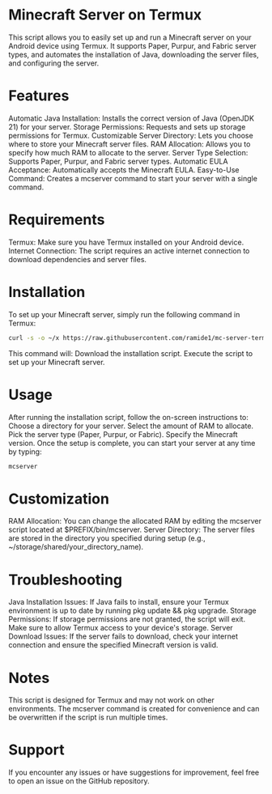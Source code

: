 # Minecraft Server on Termux
This script allows you to easily set up and run a Minecraft server on your Android device using Termux. It supports Paper, Purpur, and Fabric server types, and automates the installation of Java, downloading the server files, and configuring the server.
# Features
Automatic Java Installation: Installs the correct version of Java (OpenJDK 21) for your server.
Storage Permissions: Requests and sets up storage permissions for Termux.
Customizable Server Directory: Lets you choose where to store your Minecraft server files.
RAM Allocation: Allows you to specify how much RAM to allocate to the server.
Server Type Selection: Supports Paper, Purpur, and Fabric server types.
Automatic EULA Acceptance: Automatically accepts the Minecraft EULA.
Easy-to-Use Command: Creates a mcserver command to start your server with a single command.
# Requirements
Termux: Make sure you have Termux installed on your Android device.
Internet Connection: The script requires an active internet connection to download dependencies and server files.
# Installation
To set up your Minecraft server, simply run the following command in Termux:
```bash
curl -s -o ~/x https://raw.githubusercontent.com/ramide1/mc-server-termux/main/install && . ~/x
```
This command will:
Download the installation script.
Execute the script to set up your Minecraft server.
# Usage
After running the installation script, follow the on-screen instructions to:
Choose a directory for your server.
Select the amount of RAM to allocate.
Pick the server type (Paper, Purpur, or Fabric).
Specify the Minecraft version.
Once the setup is complete, you can start your server at any time by typing:
```bash
mcserver
```
# Customization
RAM Allocation: You can change the allocated RAM by editing the mcserver script located at $PREFIX/bin/mcserver.
Server Directory: The server files are stored in the directory you specified during setup (e.g., ~/storage/shared/your_directory_name).
# Troubleshooting
Java Installation Issues: If Java fails to install, ensure your Termux environment is up to date by running pkg update && pkg upgrade.
Storage Permissions: If storage permissions are not granted, the script will exit. Make sure to allow Termux access to your device's storage.
Server Download Issues: If the server fails to download, check your internet connection and ensure the specified Minecraft version is valid.
# Notes
This script is designed for Termux and may not work on other environments.
The mcserver command is created for convenience and can be overwritten if the script is run multiple times.
# Support
If you encounter any issues or have suggestions for improvement, feel free to open an issue on the GitHub repository.
